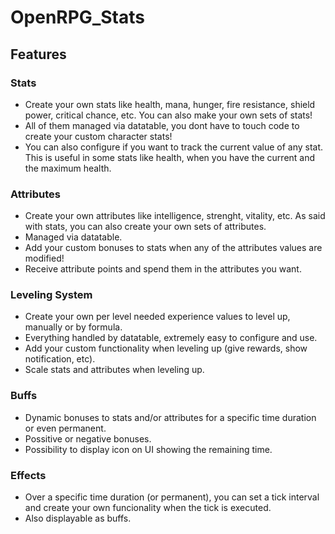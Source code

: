 # OpenRPG_Stats

## Features

### Stats

* Create your own stats like health, mana, hunger, fire resistance, shield power, critical chance, etc. You can also
  make your own sets of stats!
* All of them managed via datatable, you dont have to touch code to create your custom character stats!
* You can also configure if you want to track the current value of any stat. This is useful in some stats like health, when you have the current and the maximum health.

### Attributes

* Create your own attributes like intelligence, strenght, vitality, etc. As said with stats, you can also create your own sets of attributes.
* Managed via datatable.
* Add your custom bonuses to stats when any of the attributes values are modified!
* Receive attribute points and spend them in the attributes you want.

### Leveling System

* Create your own per level needed experience values to level up, manually or by formula.
* Everything handled by datatable, extremely easy to configure and use.
* Add your custom functionality when leveling up (give rewards, show notification, etc).
* Scale stats and attributes when leveling up.

### Buffs

* Dynamic bonuses to stats and/or attributes for a specific time duration or even permanent.
* Possitive or negative bonuses.
* Possibility to display icon on UI showing the remaining time.

### Effects

* Over a specific time duration (or permanent), you can set a tick interval and create your own funcionality when the tick is executed.
* Also displayable as buffs.
